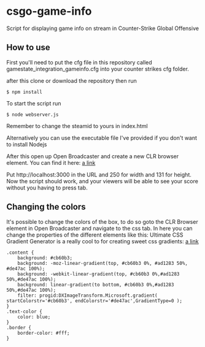 # csgo-game-info
Script for displaying game info on stream in Counter-Strike Global Offensive

## How to use

First you'll need to put the cfg file in this repository called gamestate_integration_gameinfo.cfg into your counter strikes cfg folder.

after this clone or download the repository then run   

    $ npm install
To start the script run

    $ node webserver.js

Remember to change the steamid to yours in index.html

Alternatively you can use the executable file I've provided if you don't want to install Nodejs

After this open up Open Broadcaster and create a new CLR browser element.
You can find it here: [a link](https://obsproject.com/forum/resources/clr-browser-source-plugin.22/)

Put http://localhost:3000 in the URL and 250 for width and 131 for height.  
Now the script should work, and your viewers will be able to see your score without you having to press tab.

## Changing the colors

It's possible to change the colors of the box, to do so goto the CLR Browser element in Open Broadcaster and navigate to the css tab.
In here you can change the properties of the different elements like this:
Ultimate CSS Gradient Generator is a really cool to for creating sweet css gradients: [a link](http://www.colorzilla.com/gradient-editor/)


    .content {
        background: #cb60b3;
        background: -moz-linear-gradient(top, #cb60b3 0%, #ad1283 50%, #de47ac 100%);
        background: -webkit-linear-gradient(top, #cb60b3 0%,#ad1283 50%,#de47ac 100%);
        background: linear-gradient(to bottom, #cb60b3 0%,#ad1283 50%,#de47ac 100%);
        filter: progid:DXImageTransform.Microsoft.gradient( startColorstr='#cb60b3', endColorstr='#de47ac',GradientType=0 );
    }
    .text-color {
        color: blue;
    }
    .border {
        border-color: #fff;
    }
